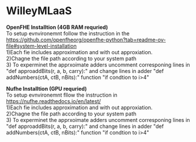 # WilleyMLaaS


**OpenFHE Installtion (4GB RAM requried)**</br>
To setup evnvironemnt follow the instruction in the https://github.com/openfheorg/openfhe-python?tab=readme-ov-file#system-level-installation</br>
 1)Each fie includes approximation and with out approxiation.</br>
 2)Chagne the file path according to your system path </br>
 3) To experminet the apprxoimate adders uncomment corresponing lines in "def approaddBits(r, a, b, carry):" and change lines in adder "def addNumbers(ctA, ctB, nBits):" function "if condtion to i>4"</br>

 **Nufhe Installtion (GPU requried)**</br>
 To setup evnvironemnt fllow the instruction in  https://nufhe.readthedocs.io/en/latest/</br>
1)Each fie includes approximation and with out approxiation.</br>
 2)Chagne the file path according to your system path</br>
 3) To experminet the apprxoimate adders uncomment corresponing lines in "def approaddBits(r, a, b, carry):" and change lines in adder "def addNumbers(ctA, ctB, nBits):" function "if condtion to i>4"</br>

